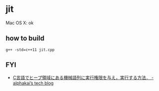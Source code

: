 # jit

Mac OS X: ok

## how to build
```
g++ -std=c++11 jit.cpp
```

## FYI
* [C言語でヒープ領域にある機械語列に実行権限を与え，実行する方法． \- alphakai’s tech blog]( http://alphakai.hatenadiary.jp/entry/2018/11/03/164841 )
